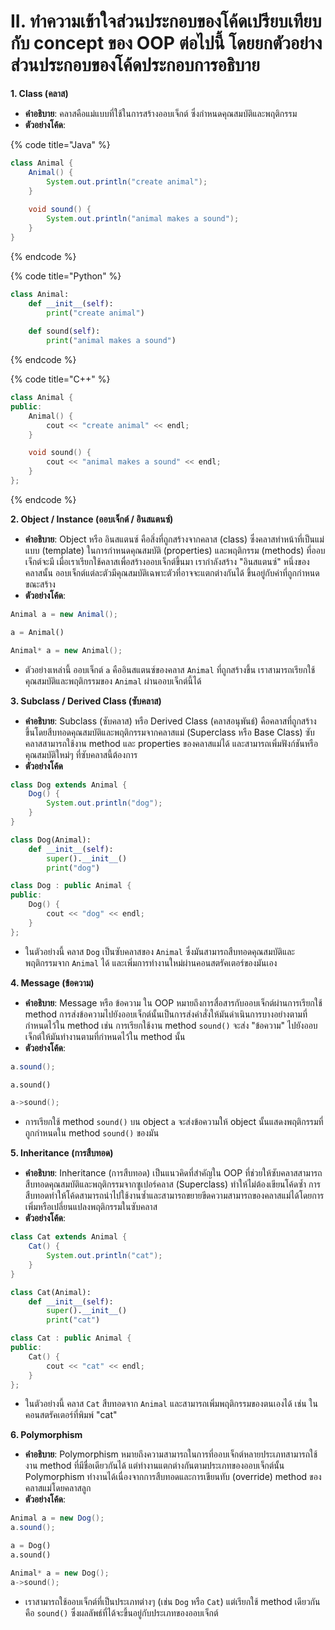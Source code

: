 # II. ทำความเข้าใจส่วนประกอบของโค้ดเปรียบเทียบกับ concept ของ OOP ต่อไปนี้ โดยยกตัวอย่างส่วนประกอบของโค้ดประกอบการอธิบาย

**1. Class (คลาส)**

* **คำอธิบาย**: คลาสคือแม่แบบที่ใช้ในการสร้างออบเจ็กต์ ซึ่งกำหนดคุณสมบัติและพฤติกรรม
* **ตัวอย่างโค้ด**:

{% code title="Java" %}
```java
class Animal {
    Animal() {
        System.out.println("create animal");
    }
    
    void sound() {
        System.out.println("animal makes a sound");
    }
}
```
{% endcode %}

{% code title="Python" %}
```python
class Animal:
    def __init__(self):
        print("create animal")
    
    def sound(self):
        print("animal makes a sound")
```
{% endcode %}

{% code title="C++" %}
```cpp
class Animal {
public:
    Animal() {
        cout << "create animal" << endl;
    }

    void sound() {
        cout << "animal makes a sound" << endl;
    }
};
```
{% endcode %}

**2. Object / Instance (ออบเจ็กต์ / อินสแตนซ์)**

* **คำอธิบาย**: Object หรือ อินสแตนซ์ คือสิ่งที่ถูกสร้างจากคลาส (class) ซึ่งคลาสทำหน้าที่เป็นแม่แบบ (template) ในการกำหนดคุณสมบัติ (properties) และพฤติกรรม (methods) ที่ออบเจ็กต์จะมี เมื่อเราเรียกใช้คลาสเพื่อสร้างออบเจ็กต์ขึ้นมา เรากำลังสร้าง "อินสแตนซ์" หนึ่งของคลาสนั้น ออบเจ็กต์แต่ละตัวมีคุณสมบัติเฉพาะตัวที่อาจจะแตกต่างกันได้ ขึ้นอยู่กับค่าที่ถูกกำหนดขณะสร้าง
* **ตัวอย่างโค้ด**:

```java
Animal a = new Animal();
```

```python
a = Animal()
```

```cpp
Animal* a = new Animal();
```

* ตัวอย่างเหล่านี้ ออบเจ็กต์ `a` คืออินสแตนซ์ของคลาส `Animal` ที่ถูกสร้างขึ้น เราสามารถเรียกใช้คุณสมบัติและพฤติกรรมของ `Animal` ผ่านออบเจ็กต์นี้ได้

**3. Subclass / Derived Class (ซับคลาส)**

* **คำอธิบาย**: Subclass (ซับคลาส) หรือ Derived Class (คลาสอนุพันธ์) คือคลาสที่ถูกสร้างขึ้นโดยสืบทอดคุณสมบัติและพฤติกรรมจากคลาสแม่ (Superclass หรือ Base Class) ซับคลาสสามารถใช้งาน method และ properties ของคลาสแม่ได้ และสามารถเพิ่มฟังก์ชันหรือคุณสมบัติใหม่ๆ ที่ซับคลาสนี้ต้องการ
* **ตัวอย่างโค้ด**

```java
class Dog extends Animal {
    Dog() {
        System.out.println("dog");
    }
}
```

```python
class Dog(Animal):
    def __init__(self):
        super().__init__()
        print("dog")
```

```cpp
class Dog : public Animal {
public:
    Dog() {
        cout << "dog" << endl;
    }
};
```

* ในตัวอย่างนี้ คลาส `Dog` เป็นซับคลาสของ `Animal` ซึ่งมันสามารถสืบทอดคุณสมบัติและพฤติกรรมจาก `Animal` ได้ และเพิ่มการทำงานใหม่ผ่านคอนสตรัคเตอร์ของมันเอง

**4. Message (ข้อความ)**

* **คำอธิบาย**: Message หรือ ข้อความ ใน OOP หมายถึงการสื่อสารกับออบเจ็กต์ผ่านการเรียกใช้ method การส่งข้อความไปยังออบเจ็กต์นั้นเป็นการส่งคำสั่งให้มันดำเนินการบางอย่างตามที่กำหนดไว้ใน method เช่น การเรียกใช้งาน method `sound()` จะส่ง "ข้อความ" ไปยังออบเจ็กต์ให้มันทำงานตามที่กำหนดไว้ใน method นั้น
* **ตัวอย่างโค้ด**:

```java
a.sound();
```

```python
a.sound()
```

```cpp
a->sound();
```

* &#x20;การเรียกใช้ method `sound()` บน object `a` จะส่งข้อความให้ object นั้นแสดงพฤติกรรมที่ถูกกำหนดใน method `sound()` ของมัน

**5. Inheritance (การสืบทอด)**

* **คำอธิบาย**: Inheritance (การสืบทอด) เป็นแนวคิดที่สำคัญใน OOP ที่ช่วยให้ซับคลาสสามารถสืบทอดคุณสมบัติและพฤติกรรมจากซูเปอร์คลาส (Superclass) ทำให้ไม่ต้องเขียนโค้ดซ้ำ การสืบทอดทำให้โค้ดสามารถนำไปใช้งานซ้ำและสามารถขยายขีดความสามารถของคลาสแม่ได้โดยการเพิ่มหรือเปลี่ยนแปลงพฤติกรรมในซับคลาส
* **ตัวอย่างโค้ด**:

```java
class Cat extends Animal {
    Cat() {
        System.out.println("cat");
    }
}
```

```python
class Cat(Animal):
    def __init__(self):
        super().__init__()
        print("cat")
```

```cpp
class Cat : public Animal {
public:
    Cat() {
        cout << "cat" << endl;
    }
};
```

* ในตัวอย่างนี้ คลาส `Cat` สืบทอดจาก `Animal` และสามารถเพิ่มพฤติกรรมของตนเองได้ เช่น ในคอนสตรัคเตอร์ที่พิมพ์ "cat"

**6. Polymorphism**&#x20;

* **คำอธิบาย**: Polymorphism  หมายถึงความสามารถในการที่ออบเจ็กต์หลายประเภทสามารถใช้งาน method ที่มีชื่อเดียวกันได้ แต่ทำงานแตกต่างกันตามประเภทของออบเจ็กต์นั้น Polymorphism ทำงานได้เนื่องจากการสืบทอดและการเขียนทับ (override) method ของคลาสแม่โดยคลาสลูก
* **ตัวอย่างโค้ด**:

```java
Animal a = new Dog();
a.sound();
```

```python
a = Dog() 
a.sound() 
```

```cpp
Animal* a = new Dog(); 
a->sound(); 
```

* &#x20;เราสามารถใช้ออบเจ็กต์ที่เป็นประเภทต่างๆ (เช่น `Dog` หรือ `Cat`) แต่เรียกใช้ method เดียวกันคือ `sound()` ซึ่งผลลัพธ์ที่ได้จะขึ้นอยู่กับประเภทของออบเจ็กต์
